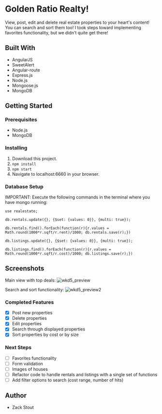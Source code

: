 
# Golden Ratio Realty!
View, post, edit and delete real estate properties to your heart's content! You can search and sort them too! I took steps toward implementing favorites functionality, but we didn't quite get there!

## Built With
- AngularJS
- SweetAlert
- Angular-route
- Express.js
- Node.js
- Mongoose.js
- MongoDB

## Getting Started

### Prerequisites

- Node.js
- MongoDB

### Installing

1. Download this project.
2. `npm install`
3. `npm start`
4. Navigate to localhost:6660 in your browser.

### Database Setup
IMPORTANT: Execute the following commands in the terminal where you have mongo running:
```
use realestate;

db.rentals.update({}, {$set: {values: 0}}, {multi: true});

db.rentals.find().forEach(function(r){r.values = Math.round(1000*r.sqft/r.rent)/1000; db.rentals.save(r);})

db.listings.update({}, {$set: {values: 0}}, {multi: true});

db.listings.find().forEach(function(r){r.values = Math.round(1000*r.sqft/r.cost)/1000; db.listings.save(r);})
```

## Screenshots

Main view with top deals:
![wkd5_preview](https://user-images.githubusercontent.com/29472568/33973474-b774ddf2-e048-11e7-801c-cd3d9d3c6014.png)

Search and sort functionality:
![wkd5_preview2](https://user-images.githubusercontent.com/29472568/33973477-bbed8820-e048-11e7-8adc-13480d2c4d18.png)


### Completed Features

- [x] Post new properties
- [x] Delete properties
- [x] Edit properties
- [x] Search through displayed properties
- [x] Sort properties by cost or by size

### Next Steps

- [ ] Favorites functionality
- [ ] Form validation
- [ ] Images of houses
- [ ] Refactor code to handle rentals and listings with a single set of functions
- [ ] Add filter options to search (cost range, number of hits)

## Author
* Zack Stout
